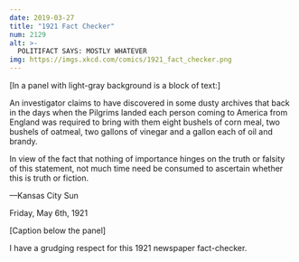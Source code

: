 ```yaml
---
date: 2019-03-27
title: "1921 Fact Checker"
num: 2129
alt: >-
  POLITIFACT SAYS: MOSTLY WHATEVER
img: https://imgs.xkcd.com/comics/1921_fact_checker.png
---
```

[In a panel with light-gray background is a block of text:]

An investigator claims to have discovered in some dusty archives that back in the days when the Pilgrims landed each person coming to America from England was required to bring with them eight bushels of corn meal, two bushels of oatmeal, two gallons of vinegar and a gallon each of oil and brandy.

In view of the fact that nothing of importance hinges on the truth or falsity of this statement, not much time need be consumed to ascertain whether this is truth or fiction.

—Kansas City Sun

Friday, May 6th, 1921

[Caption below the panel]

I have a grudging respect for this 1921 newspaper fact-checker.